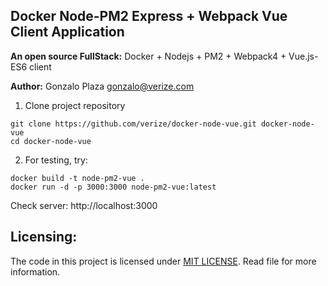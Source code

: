 ## Docker Node-PM2 Express + Webpack Vue Client Application

**An open source FullStack:** Docker + Nodejs + PM2 + Webpack4 + Vue.js-ES6 client

**Author:** Gonzalo Plaza <gonzalo@verize.com>

1. Clone project repository
```
git clone https://github.com/verize/docker-node-vue.git docker-node-vue
cd docker-node-vue
``` 

2. For testing, try:

```
docker build -t node-pm2-vue .
docker run -d -p 3000:3000 node-pm2-vue:latest
```

Check server: http://localhost:3000

## Licensing:

The code in this project is licensed under [MIT LICENSE](LICENSE). Read file for more information.